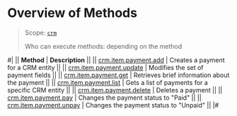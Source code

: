 # Overview of Methods

> Scope: [`crm`](../../../scopes/permissions.md)
>
> Who can execute methods: depending on the method

#|
|| **Method** | **Description** ||
|| [crm.item.payment.add](./crm-item-payment-add.md) | Creates a payment for a CRM entity ||
|| [crm.item.payment.update](./crm-item-payment-update.md) | Modifies the set of payment fields ||
|| [crm.item.payment.get](./crm-item-payment-get.md) | Retrieves brief information about the payment ||
|| [crm.item.payment.list](./crm-item-payment-list.md) | Gets a list of payments for a specific CRM entity ||
|| [crm.item.payment.delete](./crm-item-payment-delete.md) | Deletes a payment   ||
|| [crm.item.payment.pay](./crm-item-payment-pay.md) | Changes the payment status to "Paid" ||
|| [crm.item.payment.unpay](./crm-item-payment-unpay.md) | Changes the payment status to "Unpaid" ||
|#